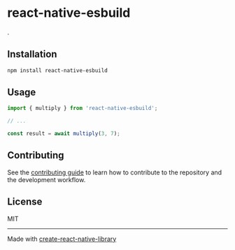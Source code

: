 # react-native-esbuild

.

## Installation

```sh
npm install react-native-esbuild
```

## Usage


```js
import { multiply } from 'react-native-esbuild';

// ...

const result = await multiply(3, 7);
```


## Contributing

See the [contributing guide](CONTRIBUTING.md) to learn how to contribute to the repository and the development workflow.

## License

MIT

---

Made with [create-react-native-library](https://github.com/callstack/react-native-builder-bob)
